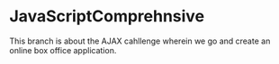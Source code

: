 # JavaScriptComprehnsive

This branch is about the AJAX cahllenge wherein we go and create an online box office application.
